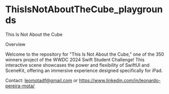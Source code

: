 # ThisIsNotAboutTheCube_playgrounds
This Is Not About the Cube

Overview

Welcome to the repository for "This Is Not About the Cube," one of the 350 winners project of the WWDC 2024 Swift Student Challenge! This interactive scene showcases the power and flexibility of SwiftUI and SceneKit, offering an immersive experience designed specifically for iPad.

Contact: leomotadf@gmail.com or https://www.linkedin.com/in/leonardo-pereira-mota/
